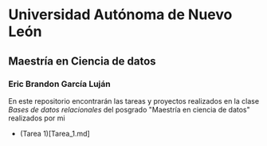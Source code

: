 # Universidad Autónoma de Nuevo León
## Maestría en Ciencia de datos
### Eric Brandon García Luján

En este repositorio encontrarán las tareas y proyectos realizados en la clase _Bases de datos relacionales_ del posgrado "Maestría en ciencia de datos" realizados por mi

- (Tarea 1)[Tarea_1.md] 

